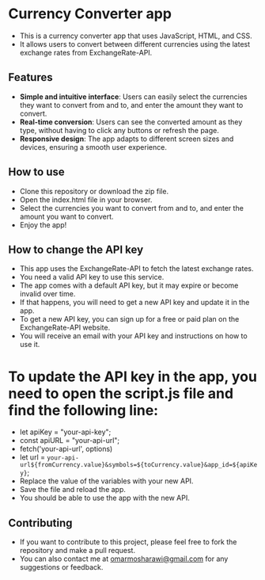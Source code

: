 # Currency Converter app

- This is a currency converter app that uses JavaScript, HTML, and CSS.
- It allows users to convert between different currencies using the latest exchange rates from ExchangeRate-API.

## Features

- **Simple and intuitive interface**: Users can easily select the currencies they want to convert from and to, and enter the amount they want to convert.
- **Real-time conversion**: Users can see the converted amount as they type, without having to click any buttons or refresh the page.
- **Responsive design**: The app adapts to different screen sizes and devices, ensuring a smooth user experience.

## How to use

- Clone this repository or download the zip file.
- Open the index.html file in your browser.
- Select the currencies you want to convert from and to, and enter the amount you want to convert.
- Enjoy the app!

## How to change the API key

- This app uses the ExchangeRate-API to fetch the latest exchange rates.
- You need a valid API key to use this service.
- The app comes with a default API key, but it may expire or become invalid over time.
- If that happens, you will need to get a new API key and update it in the app.
- To get a new API key, you can sign up for a free or paid plan on the ExchangeRate-API website.
- You will receive an email with your API key and instructions on how to use it.

# To update the API key in the app, you need to open the script.js file and find the following line:
- let apiKey = "your-api-key";
- const apiURL = "your-api-url";
- fetch('your-api-url', options)
- let url = `your-api-url${fromCurrency.value}&symbols=${toCurrency.value}&app_id=${apiKey}`;
- Replace the value of the variables with your new API.
- Save the file and reload the app.
- You should be able to use the app with the new API.

## Contributing
- If you want to contribute to this project, please feel free to fork the repository and make a pull request.
- You can also contact me at omarmosharawi@gmail.com for any suggestions or feedback.
